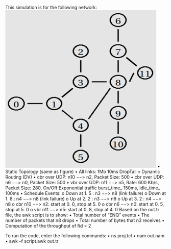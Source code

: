 This simulation is for the following network:
	![Screenshot](screenshot.jpg)
	• Static Topology (same as figure) 
	• All links: 1Mb 10ms DropTail 
	• Dynamic Routing (DV) 
	• cbr over UDP: n10 −−> n2, Packet Size: 500 
	• cbr over UDP: n6 −−> n0, Packet Size: 500
	• vbr over UDP: n11 −−> n5, Rate: 600 Kb/s, Packet Size: 280, On/Off Exponential traffic burst_time_ 150ms, idle_time_ 100ms
	• Schedule Events: 
		o Down at 1. 5 : n3 −−> n8 (link failure) 
		o Down at 1. 8 : n4 −−> n8 (link failure) 
		o Up at 2. 2 : n3 −−> n8 
		o Up at 3. 2 : n4 −−> n8 
		o cbr n10 −−> n2: start at 0. 0, stop at 5. 0 
		o cbr n6 −−> n0: start at 0. 5, stop at 5. 0 
		o vbr n11 −−> n5: start at 0. 8, stop at 4. 0
Based on the out.tr file, the awk script is to show:
	• Total number of “ENQ” events 
	• The number of packets that n8 drops 
	• Total number of bytes that n3 receives 
	• Computation of the throughput of fid = 2

To run the code, enter the following commands:
	• ns proj.tcl
	• nam out.nam
	• awk –f script.awk out.tr
